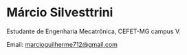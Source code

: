 # Márcio Silvesttrini

Estudante de Engenharia Mecatrônica, CEFET-MG campus V.

Email: [marcioguilherme712@gmail.com](mailto:marcioguilherme712@gmail.com)

